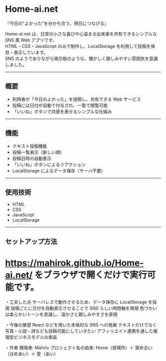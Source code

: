 # Home-ai.net

『今日の"よかった"を分かち合う、明日につなげる』

Home-ai.net は、日常の小さな喜びや心温まる出来事を共有できるシンプルな SNS 風 Web アプリです。  
HTML・CSS・JavaScript のみで制作し、LocalStorage を利用して投稿を保存・表示しています。  
SNS のようでありながら掲示板のような、懐かしく親しみやすい雰囲気を意識しました。

---

## 概要

- 利用者が「今日のよかった」を投稿し、共有できる Web サービス
- 投稿には日付が自動で付与され、一覧で閲覧可能
- 「いいね」ボタンで共感を表せるシンプルな仕組み

---

## 機能

- テキスト投稿機能
- 投稿一覧表示（新しい順）
- 投稿日時の自動表示
- 「いいね」ボタンによるリアクション
- LocalStorage によるデータ保存（サーバ不要）

---

## 使用技術

- HTML
- CSS
- JavaScript
- LocalStorage

---

## セットアップ方法

# https://mahirok.github.io/Home-ai.net/ をブラウザで開くだけで実行可能です。

・工夫した点
サーバレスで動作させるため、データ保存に LocalStorage を採用
投稿ごとに日付を自動表示させることで SNS らしい時間軸を再現
色づかいは柔らかいトーンを意識し、温かさと親しみやすさを表現

・今後の展望
React などを用いた本格的な SNS への発展
テキストだけでなく写真・小説・詩なども投稿可能にしていきたい
アフィリエイト連携を通した循環型ビジネスモデルの実装

・作者
開発者: Mahiro
プロジェクト名の由来: Home（居場所）＋ 褒め合い（ほめあい）＋ 愛（あい）

```

```
